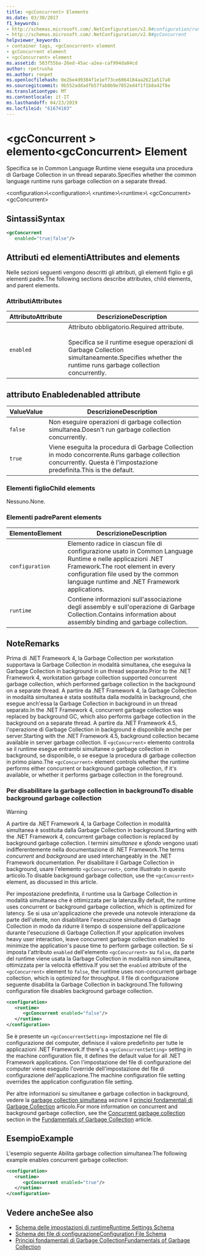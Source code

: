 ```yaml
---
title: <gcConcurrent> Elemento
ms.date: 03/30/2017
f1_keywords:
- http://schemas.microsoft.com/.NetConfiguration/v2.0#configuration/runtime/gcConcurrent
- http://schemas.microsoft.com/.NetConfiguration/v2.0#gcConcurrent
helpviewer_keywords:
- container tags, <gcConcurrent> element
- gcConcurrent element
- <gcConcurrent> element
ms.assetid: 503f55ba-26ed-45ac-a2ea-caf994da04cd
author: rpetrusha
ms.author: ronpet
ms.openlocfilehash: 0e2be4d9384f1e1ef73ce6064184aa2621a517a8
ms.sourcegitcommit: 9b552addadfb57fab0b9e7852ed4f1f1b8a42f8e
ms.translationtype: MT
ms.contentlocale: it-IT
ms.lasthandoff: 04/23/2019
ms.locfileid: "61674103"
---
```

# <a name="gcconcurrent-element"></a><span data-ttu-id="d039a-102">\<gcConcurrent > elemento</span><span class="sxs-lookup"><span data-stu-id="d039a-102">\<gcConcurrent> Element</span></span>

<span data-ttu-id="d039a-103">Specifica se in Common Language Runtime viene eseguita una procedura di Garbage Collection in un thread separato.</span><span class="sxs-lookup"><span data-stu-id="d039a-103">Specifies whether the common language runtime runs garbage collection on a separate thread.</span></span>

<span data-ttu-id="d039a-104">\<configuration>\\</span><span class="sxs-lookup"><span data-stu-id="d039a-104">\<configuration>\\</span></span>
<span data-ttu-id="d039a-105">\<runtime>\\</span><span class="sxs-lookup"><span data-stu-id="d039a-105">\<runtime>\\</span></span>
<span data-ttu-id="d039a-106">\<gcConcurrent></span><span class="sxs-lookup"><span data-stu-id="d039a-106">\<gcConcurrent></span></span>

## <a name="syntax"></a><span data-ttu-id="d039a-107">Sintassi</span><span class="sxs-lookup"><span data-stu-id="d039a-107">Syntax</span></span>

```xml
<gcConcurrent
   enabled="true|false"/>
```

## <a name="attributes-and-elements"></a><span data-ttu-id="d039a-108">Attributi ed elementi</span><span class="sxs-lookup"><span data-stu-id="d039a-108">Attributes and elements</span></span>

<span data-ttu-id="d039a-109">Nelle sezioni seguenti vengono descritti gli attributi, gli elementi figlio e gli elementi padre.</span><span class="sxs-lookup"><span data-stu-id="d039a-109">The following sections describe attributes, child elements, and parent elements.</span></span>

### <a name="attributes"></a><span data-ttu-id="d039a-110">Attributi</span><span class="sxs-lookup"><span data-stu-id="d039a-110">Attributes</span></span>

|<span data-ttu-id="d039a-111">Attributo</span><span class="sxs-lookup"><span data-stu-id="d039a-111">Attribute</span></span>|<span data-ttu-id="d039a-112">Descrizione</span><span class="sxs-lookup"><span data-stu-id="d039a-112">Description</span></span>|
|---------------|-----------------|
|`enabled`|<span data-ttu-id="d039a-113">Attributo obbligatorio.</span><span class="sxs-lookup"><span data-stu-id="d039a-113">Required attribute.</span></span><br /><br /> <span data-ttu-id="d039a-114">Specifica se il runtime esegue operazioni di Garbage Collection simultaneamente.</span><span class="sxs-lookup"><span data-stu-id="d039a-114">Specifies whether the runtime runs garbage collection concurrently.</span></span>|

## <a name="enabled-attribute"></a><span data-ttu-id="d039a-115">attributo Enabled</span><span class="sxs-lookup"><span data-stu-id="d039a-115">enabled attribute</span></span>

|<span data-ttu-id="d039a-116">Value</span><span class="sxs-lookup"><span data-stu-id="d039a-116">Value</span></span>|<span data-ttu-id="d039a-117">Descrizione</span><span class="sxs-lookup"><span data-stu-id="d039a-117">Description</span></span>|
|-----------|-----------------|
|`false`|<span data-ttu-id="d039a-118">Non eseguire operazioni di garbage collection simultanea.</span><span class="sxs-lookup"><span data-stu-id="d039a-118">Doesn't run garbage collection concurrently.</span></span>|
|`true`|<span data-ttu-id="d039a-119">Viene eseguita la procedura di Garbage Collection in modo concorrente.</span><span class="sxs-lookup"><span data-stu-id="d039a-119">Runs garbage collection concurrently.</span></span> <span data-ttu-id="d039a-120">Questa è l'impostazione predefinita.</span><span class="sxs-lookup"><span data-stu-id="d039a-120">This is the default.</span></span>|

### <a name="child-elements"></a><span data-ttu-id="d039a-121">Elementi figlio</span><span class="sxs-lookup"><span data-stu-id="d039a-121">Child elements</span></span>

<span data-ttu-id="d039a-122">Nessuno.</span><span class="sxs-lookup"><span data-stu-id="d039a-122">None.</span></span>

### <a name="parent-elements"></a><span data-ttu-id="d039a-123">Elementi padre</span><span class="sxs-lookup"><span data-stu-id="d039a-123">Parent elements</span></span>

|<span data-ttu-id="d039a-124">Elemento</span><span class="sxs-lookup"><span data-stu-id="d039a-124">Element</span></span>|<span data-ttu-id="d039a-125">Descrizione</span><span class="sxs-lookup"><span data-stu-id="d039a-125">Description</span></span>|
|-------------|-----------------|
|`configuration`|<span data-ttu-id="d039a-126">Elemento radice in ciascun file di configurazione usato in Common Language Runtime e nelle applicazioni .NET Framework.</span><span class="sxs-lookup"><span data-stu-id="d039a-126">The root element in every configuration file used by the common language runtime and .NET Framework applications.</span></span>|
|`runtime`|<span data-ttu-id="d039a-127">Contiene informazioni sull'associazione degli assembly e sull'operazione di Garbage Collection.</span><span class="sxs-lookup"><span data-stu-id="d039a-127">Contains information about assembly binding and garbage collection.</span></span>|

## <a name="remarks"></a><span data-ttu-id="d039a-128">Note</span><span class="sxs-lookup"><span data-stu-id="d039a-128">Remarks</span></span>

<span data-ttu-id="d039a-129">Prima di .NET Framework 4, la Garbage Collection per workstation supportava la Garbage Collection in modalità simultanea, che eseguiva la Garbage Collection in background in un thread separato.</span><span class="sxs-lookup"><span data-stu-id="d039a-129">Prior to the .NET Framework 4, workstation garbage collection supported concurrent garbage collection, which performed garbage collection in the background on a separate thread.</span></span> <span data-ttu-id="d039a-130">A partire da .NET Framework 4, la Garbage Collection in modalità simultanea è stata sostituita dalla modalità in background, che esegue anch'essa la Garbage Collection in background in un thread separato.</span><span class="sxs-lookup"><span data-stu-id="d039a-130">In the .NET Framework 4, concurrent garbage collection was replaced by background GC, which also performs garbage collection in the background on a separate thread.</span></span> <span data-ttu-id="d039a-131">A partire da .NET Framework 4.5, l'operazione di Garbage Collection in background è disponibile anche per server.</span><span class="sxs-lookup"><span data-stu-id="d039a-131">Starting with the .NET Framework 4.5, background collection became available in server garbage collection.</span></span> <span data-ttu-id="d039a-132">Il `<gcConcurrent>` elemento controlla se il runtime esegue entrambi simultanee o garbage collection in background, se disponibile, o se esegue la procedura di garbage collection in primo piano.</span><span class="sxs-lookup"><span data-stu-id="d039a-132">The `<gcConcurrent>` element controls whether the runtime performs either concurrent or background garbage collection, if it's available, or whether it performs garbage collection in the foreground.</span></span>

### <a name="to-disable-background-garbage-collection"></a><span data-ttu-id="d039a-133">Per disabilitare la garbage collection in background</span><span class="sxs-lookup"><span data-stu-id="d039a-133">To disable background garbage collection</span></span>

> [!WARNING]
> <span data-ttu-id="d039a-134">A partire da .NET Framework 4, la Garbage Collection in modalità simultanea è sostituita dalla Garbage Collection in background.</span><span class="sxs-lookup"><span data-stu-id="d039a-134">Starting with the .NET Framework 4, concurrent garbage collection is replaced by background garbage collection.</span></span> <span data-ttu-id="d039a-135">I termini *simultanee* e *sfondo* vengono usati indifferentemente nella documentazione di .NET Framework.</span><span class="sxs-lookup"><span data-stu-id="d039a-135">The terms *concurrent* and *background* are used interchangeably in the .NET Framework documentation.</span></span> <span data-ttu-id="d039a-136">Per disabilitare il Garbage Collection in background, usare l'elemento `<gcConcurrent>`, come illustrato in questo articolo.</span><span class="sxs-lookup"><span data-stu-id="d039a-136">To disable background garbage collection, use the `<gcConcurrent>` element, as discussed in this article.</span></span>

<span data-ttu-id="d039a-137">Per impostazione predefinita, il runtime usa la Garbage Collection in modalità simultanea che è ottimizzata per la latenza.</span><span class="sxs-lookup"><span data-stu-id="d039a-137">By default, the runtime uses concurrent or background garbage collection, which is optimized for latency.</span></span> <span data-ttu-id="d039a-138">Se si usa un'applicazione che prevede una notevole interazione da parte dell'utente, non disabilitare l'esecuzione simultanea di Garbage Collection in modo da ridurre il tempo di sospensione dell'applicazione durante l'esecuzione di Garbage Collection.</span><span class="sxs-lookup"><span data-stu-id="d039a-138">If your application involves heavy user interaction, leave concurrent garbage collection enabled to minimize the application's pause time to perform garbage collection.</span></span> <span data-ttu-id="d039a-139">Se si imposta l'attributo `enabled` dell'elemento `<gcConcurrent>` su `false`, da parte del runtime viene usata la Garbage Collection in modalità non simultanea, ottimizzata per la velocità effettiva.</span><span class="sxs-lookup"><span data-stu-id="d039a-139">If you set the `enabled` attribute of the `<gcConcurrent>` element to `false`, the runtime uses non-concurrent garbage collection, which is optimized for throughput.</span></span> <span data-ttu-id="d039a-140">Il file di configurazione seguente disabilita la Garbage Collection in background.</span><span class="sxs-lookup"><span data-stu-id="d039a-140">The following configuration file disables background garbage collection.</span></span>

```xml
<configuration>
   <runtime>
      <gcConcurrent enabled="false"/>
   </runtime>
</configuration>
```

 <span data-ttu-id="d039a-141">Se è presente un `<gcConcurrentSetting>` impostazione nel file di configurazione del computer, definisce il valore predefinito per tutte le applicazioni .NET Framework.</span><span class="sxs-lookup"><span data-stu-id="d039a-141">If there's a `<gcConcurrentSetting>` setting in the machine configuration file, it defines the default value for all .NET Framework applications.</span></span> <span data-ttu-id="d039a-142">Con l'impostazione del file di configurazione del computer viene eseguito l'override dell'impostazione del file di configurazione dell'applicazione.</span><span class="sxs-lookup"><span data-stu-id="d039a-142">The machine configuration file setting overrides the application configuration file setting.</span></span>

 <span data-ttu-id="d039a-143">Per altre informazioni su simultanee e garbage collection in background, vedere la [garbage collection simultanea](../../../../standard/garbage-collection/fundamentals.md#concurrent-garbage-collection) sezione il [principi fondamentali di Garbage Collection](../../../../standard/garbage-collection/fundamentals.md) articolo.</span><span class="sxs-lookup"><span data-stu-id="d039a-143">For more information on concurrent and background garbage collection, see the [Concurrent garbage collection](../../../../standard/garbage-collection/fundamentals.md#concurrent-garbage-collection) section in the [Fundamentals of Garbage Collection](../../../../standard/garbage-collection/fundamentals.md) article.</span></span>

## <a name="example"></a><span data-ttu-id="d039a-144">Esempio</span><span class="sxs-lookup"><span data-stu-id="d039a-144">Example</span></span>

<span data-ttu-id="d039a-145">L'esempio seguente Abilita garbage collection simultanea:</span><span class="sxs-lookup"><span data-stu-id="d039a-145">The following example enables concurrent garbage collection:</span></span>

```xml
<configuration>
   <runtime>
      <gcConcurrent enabled="true"/>
   </runtime>
</configuration>
```

## <a name="see-also"></a><span data-ttu-id="d039a-146">Vedere anche</span><span class="sxs-lookup"><span data-stu-id="d039a-146">See also</span></span>

- [<span data-ttu-id="d039a-147">Schema delle impostazioni di runtime</span><span class="sxs-lookup"><span data-stu-id="d039a-147">Runtime Settings Schema</span></span>](index.md)
- [<span data-ttu-id="d039a-148">Schema dei file di configurazione</span><span class="sxs-lookup"><span data-stu-id="d039a-148">Configuration File Schema</span></span>](../index.md)
- [<span data-ttu-id="d039a-149">Principi fondamentali di Garbage Collection</span><span class="sxs-lookup"><span data-stu-id="d039a-149">Fundamentals of Garbage Collection</span></span>](../../../../standard/garbage-collection/fundamentals.md)
